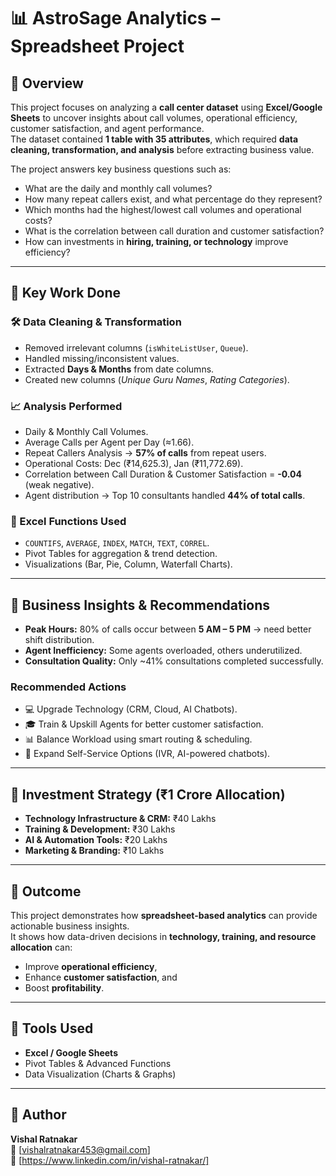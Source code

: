 # 📊 AstroSage Analytics – Spreadsheet Project  

## 🔹 Overview  
This project focuses on analyzing a **call center dataset** using **Excel/Google Sheets** to uncover insights about call volumes, operational efficiency, customer satisfaction, and agent performance.  
The dataset contained **1 table with 35 attributes**, which required **data cleaning, transformation, and analysis** before extracting business value.  

The project answers key business questions such as:  
- What are the daily and monthly call volumes?  
- How many repeat callers exist, and what percentage do they represent?  
- Which months had the highest/lowest call volumes and operational costs?  
- What is the correlation between call duration and customer satisfaction?  
- How can investments in **hiring, training, or technology** improve efficiency?  

---

## 🔹 Key Work Done  

### 🛠 Data Cleaning & Transformation  
- Removed irrelevant columns (`isWhiteListUser`, `Queue`).  
- Handled missing/inconsistent values.  
- Extracted **Days & Months** from date columns.  
- Created new columns (*Unique Guru Names*, *Rating Categories*).  

### 📈 Analysis Performed  
- Daily & Monthly Call Volumes.  
- Average Calls per Agent per Day (≈1.66).  
- Repeat Callers Analysis → **57% of calls** from repeat users.  
- Operational Costs: Dec (₹14,625.3), Jan (₹11,772.69).  
- Correlation between Call Duration & Customer Satisfaction = **-0.04** (weak negative).  
- Agent distribution → Top 10 consultants handled **44% of total calls**.  

### 🔢 Excel Functions Used  
- `COUNTIFS`, `AVERAGE`, `INDEX`, `MATCH`, `TEXT`, `CORREL`.  
- Pivot Tables for aggregation & trend detection.  
- Visualizations (Bar, Pie, Column, Waterfall Charts).  

---

## 🔹 Business Insights & Recommendations  
- **Peak Hours:** 80% of calls occur between **5 AM – 5 PM** → need better shift distribution.  
- **Agent Inefficiency:** Some agents overloaded, others underutilized.  
- **Consultation Quality:** Only ~41% consultations completed successfully.  

### Recommended Actions  
- 💻 Upgrade Technology (CRM, Cloud, AI Chatbots).  
- 🎓 Train & Upskill Agents for better customer satisfaction.  
- 📊 Balance Workload using smart routing & scheduling.  
- 🤖 Expand Self-Service Options (IVR, AI-powered chatbots).  

---

## 🔹 Investment Strategy (₹1 Crore Allocation)  
- **Technology Infrastructure & CRM:** ₹40 Lakhs  
- **Training & Development:** ₹30 Lakhs  
- **AI & Automation Tools:** ₹20 Lakhs  
- **Marketing & Branding:** ₹10 Lakhs  

---

## 🔹 Outcome  
This project demonstrates how **spreadsheet-based analytics** can provide actionable business insights.  
It shows how data-driven decisions in **technology, training, and resource allocation** can:  
- Improve **operational efficiency**,  
- Enhance **customer satisfaction**, and  
- Boost **profitability**.  

---

## 🚀 Tools Used  
- **Excel / Google Sheets**  
- Pivot Tables & Advanced Functions  
- Data Visualization (Charts & Graphs)  

---

## 👤 Author  
**Vishal Ratnakar**  
📧 [vishalratnakar453@gmail.com]  
🔗 [https://www.linkedin.com/in/vishal-ratnakar/]
